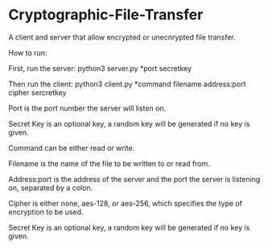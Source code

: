 # Cryptographic-File-Transfer
A client and server that allow encrypted or unecnrypted file transfer.

How to run:

First, run the server:
python3 server.py *port secretkey

Then run the client:
python3 client.py *command filename address:port cipher sercretkey

Port is the port number the server will listen on.

Secret Key is an optional key, a random key will be generated if no key is given.

Command can be either read or write.

Filename is the name of the file to be written to or read from.

Address:port is the address of the server and the port the server is listening on, separated by a colon.

Cipher is either none, aes-128, or aes-256, which specifies the type of encryption to be used.

Secret Key is an optional key, a random key will be generated if no key is given.
